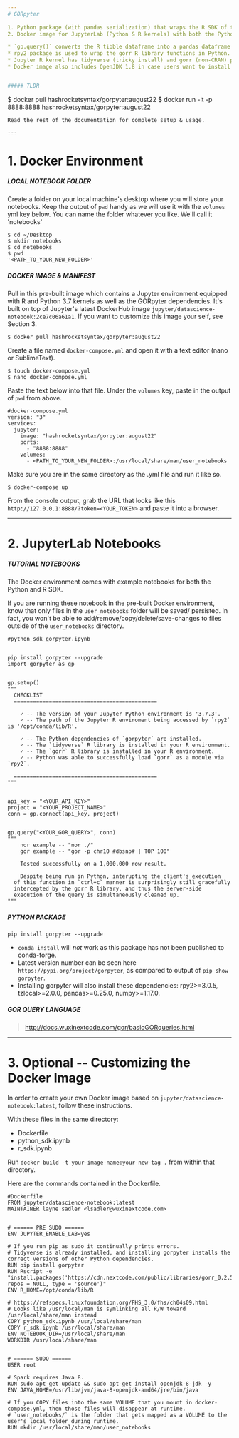 ```yaml
---
# GORpyter
 
1. Python package (with pandas serialization) that wraps the R SDK of the GOR Query API.
2. Docker image for JupyterLab (Python & R kernels) with both the Python & R SDK dependencies installed.

* `gp.query()` converts the R tibble dataframe into a pandas dataframe on the fly.
* rpy2 package is used to wrap the gorr R library functions in Python.
* Jupyter R kernel has tidyverse (tricky install) and gorr (non-CRAN) packages installed.
* Docker image also includes OpenJDK 1.8 in case users want to install Spark.


##### TLDR 
```
$ docker pull hashrocketsyntax/gorpyter:august22
$ docker run -it -p 8888:8888 hashrocketsyntax/gorpyter:august22
```
Read the rest of the documentation for complete setup & usage.

---
```


# 1. Docker Environment
##### LOCAL NOTEBOOK FOLDER
Create a folder on your local machine's desktop where you will store your notebooks. Keep the output of `pwd` handy as we will use it with the `volumes` yml key below. You can name the folder whatever you like. We'll call it 'notebooks'
```
$ cd ~/Desktop
$ mkdir notebooks
$ cd notebooks
$ pwd
'<PATH_TO_YOUR_NEW_FOLDER>'
```

##### DOCKER IMAGE & MANIFEST
Pull in this pre-built image which contains a Jupyter environment equipped with R and Python 3.7 kernels as well as the GORpyter dependencies. It's built on top of Jupyter's latest DockerHub image `jupyter/datascience-notebook:2ce7c06a61a1`. If you want to customize this image your self, see Section 3.
```
$ docker pull hashrocketsyntax/gorpyter:august22
```
Create a file named `docker-compose.yml` and open it with a text editor (nano or SublimeText). 
```
$ touch docker-compose.yml
$ nano docker-compose.yml
```
Paste the text below into that file. Under the `volumes` key, paste in the output of `pwd` from above.
```
#docker-compose.yml
version: "3"
services:
  jupyter:
    image: "hashrocketsyntax/gorpyter:august22"
    ports:
      - "8888:8888"
    volumes:
      - <PATH_TO_YOUR_NEW_FOLDER>:/usr/local/share/man/user_notebooks
```
Make sure you are in the same directory as the .yml file and run it like so.
```
$ docker-compose up
```
From the console output, grab the URL that looks like this `http://127.0.0.1:8888/?token=<YOUR_TOKEN>` and paste it into a browser.

---

# 2. JupyterLab Notebooks
##### TUTORIAL NOTEBOOKS
The Docker environment comes with example notebooks for both the Python and R SDK.

If you are running these notebook in the pre-built Docker environment, know that only files in the `user_notebooks` folder will be saved/ persisted. In fact, you won't be able to add/remove/copy/delete/save-changes to files outside of the `user_notebooks` directory.

```
#python_sdk_gorpyter.ipynb


pip install gorpyter --upgrade
import gorpyter as gp


gp.setup()
"""
  CHECKLIST
  =============================================

	✓ -- The version of your Jupyter Python environment is '3.7.3'.
	✓ -- The path of the Jupyter R enviroment being accessed by `rpy2` is '/opt/conda/lib/R'.

	✓ -- The Python dependencies of `gorpyter` are installed.
	✓ -- The `tidyverse` R library is installed in your R environment.
	✓ -- The `gorr` R library is installed in your R environment.
	✓ -- Python was able to successfully load `gorr` as a module via `rpy2`.

  =============================================
"""


api_key = "<YOUR_API_KEY>"
project = "<YOUR_PROJECT_NAME>"
conn = gp.connect(api_key, project)


gp.query("<YOUR_GOR_QUERY>", conn)
"""
	nor example -- "nor ./"
	gor example -- "gor -p chr10 #dbsnp# | TOP 100"

	Tested successfully on a 1,000,000 row result.

	Despite being run in Python, interupting the client's execution 
  of this function in `ctrl+c` manner is surprisingly still gracefully 
  intercepted by the gorr R library, and thus the server-side 
  execution of the query is simultaneously cleaned up.
"""
```
##### PYTHON PACKAGE
```
pip install gorpyter --upgrade
```
* `conda install` will *not* work as this package has not been published to conda-forge.
* Latest version number can be seen here `https://pypi.org/project/gorpyter`, as compared to output of `pip show gorpyter`.
* Installing gorpyter will also install these dependencies: rpy2>=3.0.5, tzlocal>=2.0.0, pandas>=0.25.0, numpy>=1.17.0.

##### GOR QUERY LANGUAGE
> http://docs.wuxinextcode.com/gor/basicGORqueries.html

---

# 3. Optional -- Customizing the Docker Image
In order to create your own Docker image based on `jupyter/datascience-notebook:latest`, follow these instructions.

With these files in the same directory:
* Dockerfile
* python_sdk.ipynb
* r_sdk.ipynb

Run `docker build -t your-image-name:your-new-tag .` from within that directory.

Here are the commands contained in the Dockerfile.
```
#Dockerfile
FROM jupyter/datascience-notebook:latest
MAINTAINER layne sadler <lsadler@wuxinextcode.com>


# ====== PRE SUDO ======
ENV JUPYTER_ENABLE_LAB=yes

# If you run pip as sudo it continually prints errors.
# Tidyverse is already installed, and installing gorpyter installs the correct versions of other Python dependencies.
RUN pip install gorpyter
RUN Rscript -e "install.packages('https://cdn.nextcode.com/public/libraries/gorr_0.2.5.tar.gz', repos = NULL, type = 'source')"
ENV R_HOME=/opt/conda/lib/R

# https://refspecs.linuxfoundation.org/FHS_3.0/fhs/ch04s09.html
# Looks like /usr/local/man is symlinking all R/W toward /usr/local/share/man instead
COPY python_sdk.ipynb /usr/local/share/man
COPY r_sdk.ipynb /usr/local/share/man
ENV NOTEBOOK_DIR=/usr/local/share/man
WORKDIR /usr/local/share/man


# ====== SUDO ======
USER root

# Spark requires Java 8.
RUN sudo apt-get update && sudo apt-get install openjdk-8-jdk -y
ENV JAVA_HOME=/usr/lib/jvm/java-8-openjdk-amd64/jre/bin/java

# If you COPY files into the same VOLUME that you mount in docker-compose.yml, then those files will disappear at runtime.
# `user_notebooks/` is the folder that gets mapped as a VOLUME to the user's local folder during runtime.
RUN mkdir /usr/local/share/man/user_notebooks
```